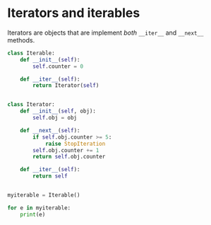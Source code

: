 # Iterators and iterables

Iterators are objects that are implement *both* `__iter__` and `__next__`
methods.

```py
class Iterable:
    def __init__(self):
        self.counter = 0

    def __iter__(self):
        return Iterator(self)


class Iterator:
    def __init__(self, obj):
        self.obj = obj

    def __next__(self):
        if self.obj.counter >= 5:
            raise StopIteration
        self.obj.counter += 1
        return self.obj.counter

    def __iter__(self):
        return self


myiterable = Iterable()

for e in myiterable:
    print(e)
```
